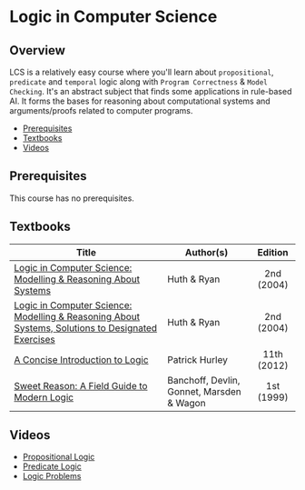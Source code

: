 # Logic in Computer Science

## Overview

LCS is a relatively easy course where you'll learn about `propositional`, `predicate` and `temporal` logic along with `Program Correctness` & `Model Checking`. It's an abstract subject that finds some applications in rule-based AI.  It forms the bases for reasoning about computational systems and arguments/proofs related to computer programs. 

*   [Prerequisites](#prerequisites)
*   [Textbooks](#textbooks)
*   [Videos](#videos)

## Prerequisites

This course has no prerequisites.

## Textbooks

| Title | Author(s) | Edition |
| -------------|-------------|:-----:|
| [Logic in Computer Science: Modelling & Reasoning About Systems](https://drive.google.com/open?id=1O8H4XbA-H78z86aqIpo69MpA5fRv17vO) | Huth & Ryan | 2nd (2004) |
| [Logic in Computer Science: Modelling & Reasoning About Systems, Solutions to Designated Exercises](https://drive.google.com/open?id=1jq5fxHJfVybPqevrHpVqWjQKGr_dy0n8) | Huth & Ryan | 2nd (2004) |
| [A Concise Introduction to Logic](https://drive.google.com/open?id=14bcHskzt2tGCP1dAPSasic8uAjXjZyux) | Patrick Hurley | 11th (2012) |
| [Sweet Reason: A Field Guide to Modern Logic](https://drive.google.com/open?id=1g1Eq51Z5IovcB9PWSxk19g5e2TpfpiFv) | Banchoff, Devlin, Gonnet, Marsden & Wagon | 1st (1999) |


## Videos
* [Propositional Logic](https://www.youtube.com/watch?v=IZpvlR5J7FQ&list=PLBlnK6fEyqRhqJPDXcvYlLfXPh37L89g3&index=2) 
* [Predicate Logic](https://www.youtube.com/watch?v=gyoqX0W-NH4&list=PLDDGPdw7e6Ag1EIznZ-m-qXu4XX3A0cIz&index=23)
* [Logic Problems](https://brilliant.org/logic/)
